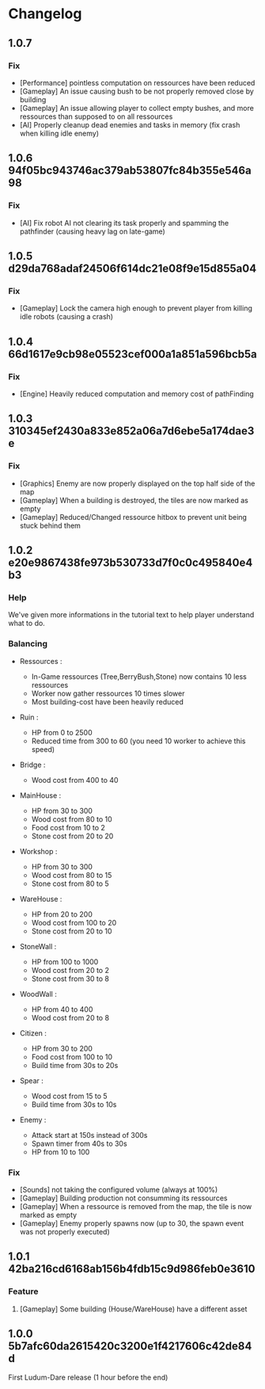 # Changelog

## 1.0.7

### Fix

* [Performance] pointless computation on ressources have been reduced 
* [Gameplay] An issue causing bush to be not properly removed close by building
* [Gameplay] An issue allowing player to collect empty bushes, and more ressources than supposed to on all ressources
* [AI] Properly cleanup dead enemies and tasks in memory (fix crash when killing idle enemy)

## 1.0.6 94f05bc943746ac379ab53807fc84b355e546a98

### Fix

* [AI] Fix robot AI not clearing its task properly and spamming the pathfinder (causing heavy lag on late-game)

## 1.0.5 d29da768adaf24506f614dc21e08f9e15d855a04

### Fix

* [Gameplay] Lock the camera high enough to prevent player from killing idle robots (causing a crash)

## 1.0.4 66d1617e9cb98e05523cef000a1a851a596bcb5a

### Fix

* [Engine] Heavily reduced computation and memory cost of pathFinding

## 1.0.3 310345ef2430a833e852a06a7d6ebe5a174dae3e

### Fix

* [Graphics] Enemy are now properly displayed on the top half side of the map
* [Gameplay] When a building is destroyed, the tiles are now marked as empty
* [Gameplay] Reduced/Changed ressource hitbox to prevent unit being stuck behind them

## 1.0.2 e20e9867438fe973b530733d7f0c0c495840e4b3

### Help

We've given more informations in the tutorial text to help player understand what to do.

### Balancing

* Ressources :
  * In-Game ressources (Tree,BerryBush,Stone) now contains 10 less ressources
  * Worker now gather ressources 10 times slower
  * Most building-cost have been heavily reduced

* Ruin :
  * HP from 0 to 2500
  * Reduced time from 300 to 60 (you need 10 worker to achieve this speed)
* Bridge :
  * Wood cost from 400 to 40
* MainHouse :
  * HP from 30 to 300
  * Wood cost from 80 to 10
  * Food cost from 10 to 2
  * Stone cost from 20 to 20
* Workshop :
  * HP from 30 to 300
  * Wood cost from 80 to 15
  * Stone cost from 80 to 5
* WareHouse :
  * HP from 20 to 200
  * Wood cost from 100 to 20
  * Stone cost from 20 to 10
* StoneWall :
  * HP from 100 to 1000
  * Wood cost from 20 to 2
  * Stone cost from 30 to 8
* WoodWall :
  * HP from 40 to 400
  * Wood cost from 20 to 8
* Citizen :
  * HP from 30 to 200
  * Food cost from 100 to 10
  * Build time from 30s to 20s
* Spear :
  * Wood cost from 15 to 5
  * Build time from 30s to 10s
* Enemy :
  * Attack start at 150s instead of 300s
  * Spawn timer from 40s to 30s
  * HP from 10 to 100

### Fix

* [Sounds] not taking the configured volume (always at 100%)
* [Gameplay] Building production not consumming its ressources
* [Gameplay] When a ressource is removed from the map, the tile is now marked as empty
* [Gameplay] Enemy properly spawns now (up to 30, the spawn event was not properly executed)

## 1.0.1 42ba216cd6168ab156b4fdb15c9d986feb0e3610

### Feature

1. [Gameplay] Some building (House/WareHouse) have a different asset

## 1.0.0 5b7afc60da2615420c3200e1f4217606c42de84d

First Ludum-Dare release (1 hour before the end)

